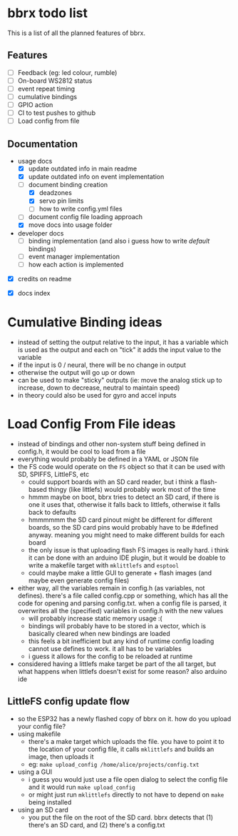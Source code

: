 # bbrx todo list
This is a list of all the planned features of bbrx.

## Features
- [ ] Feedback (eg: led colour, rumble)
- [ ] On-board WS2812 status
- [ ] event repeat timing
- [ ] cumulative bindings
- [ ] GPIO action
- [ ] CI to test pushes to github
- [ ] Load config from file

## Documentation
- usage docs
  - [x] update outdated info in main readme
  - [x] update outdated info on event implementation
  - [ ] document binding creation
    - [x] deadzones
    - [x] servo pin limits
    - [ ] how to write config.yml files 
  - [ ] document config file loading approach
  - [x] move docs into usage folder
- developer docs
  - [ ] binding implementation (and also i guess how to write _default_ bindings)
  - [ ] event manager implementation
  - [ ] how each action is implemented
- [x] credits on readme
- [x] docs index


# Cumulative Binding ideas
- instead of setting the output relative to the input, it has a variable which is used as the output and each on "tick" it adds the input value to the variable
- if the input is 0 / neural, there will be no change in output
- otherwise the output will go up or down
- can be used to make "sticky" outputs (ie: move the analog stick up to increase, down to decrease, neutral to maintain speed)
- in theory could also be used for gyro and accel inputs

# Load Config From File ideas
- instead of bindings and other non-system stuff being defined in config.h, it would be cool to load from a file
- everything would probably be defined in a YAML or JSON file
- the FS code would operate on the `FS` object so that it can be used with SD, SPIFFS, LittleFS, etc
  - could support boards with an SD card reader, but i think a flash-based thingy (like littlefs) would probably work most of the time
  - hmmm maybe on boot, bbrx tries to detect an SD card, if there is one it uses that, otherwise it falls back to littlefs, otherwise it falls back to defaults
  - hmmmmmm the SD card pinout might be different for different boards, so the SD card pins would probably have to be #defined anyway.  meaning you might need to make different builds for each board
  - the only issue is that uploading flash FS images is really hard.  i think it can be done with an arduino IDE plugin, but it would be doable to write a makefile target with `mklittlefs` and `esptool`
  - could maybe make a little GUI to generate + flash images (and maybe even generate config files)
- either way, all the variables remain in config.h (as variables, not defines).  there's a file called config.cpp or something, which has all the code for opening and parsing config.txt.  when a config file is parsed, it overwrites all the (specified) variables in config.h with the new values
  - will probably increase static memory usage :(
  - bindings will probably have to be stored in a vector, which is basically cleared when new bindings are loaded
  - this feels a bit inefficient but any kind of runtime config loading cannot use defines to work.  it all has to be variables
  - i guess it allows for the config to be reloaded at runtime
- considered having a littlefs make target be part of the all target, but what happens when littlefs doesn't exist for some reason?  also arduino ide


## LittleFS config update flow
- so the ESP32 has a newly flashed copy of bbrx on it.  how do you upload your config file?
- using makefile
  - there's a make target which uploads the file.  you have to point it to the location of your config file, it calls `mklittlefs` and builds an image, then uploads it
  - eg: `make upload_config /home/alice/projects/config.txt`
- using a GUI
  - i guess you would just use a file open dialog to select the config file and it would run `make upload_config`
  - or might just run `mklittlefs` directly to not have to depend on `make` being installed
- using an SD card
  - you put the file on the root of the SD card.  bbrx detects that (1) there's an SD card, and (2) there's a config.txt